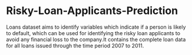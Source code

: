 # Risky-Loan-Applicants-Prediction

Loans dataset aims to identify variables which indicate if a person is likely to default, which can be used for identifying the risky loan
applicants to avoid any financial loss to the company.It contains the complete loan data for all loans issued through the time period 2007 to 2011.
